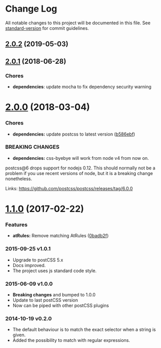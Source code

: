 # Change Log

All notable changes to this project will be documented in this file. See [standard-version](https://github.com/conventional-changelog/standard-version) for commit guidelines.

## [2.0.2](https://github.com/AoDev/css-byebye/compare/v2.0.1...v2.0.2) (2019-05-03)



<a name="2.0.1"></a>
## [2.0.1](https://github.com/AoDev/css-byebye/compare/v2.0.0...v2.0.1) (2018-06-28)

### Chores

* **dependencies**: update mocha to fix dependency security warning


<a name="2.0.0"></a>
# [2.0.0](https://github.com/AoDev/css-byebye/compare/v1.1.0...v2.0.0) (2018-03-04)


### Chores

* **dependencies:** update postcss to latest version ([b586ebf](https://github.com/AoDev/css-byebye/commit/b586ebf))


### BREAKING CHANGES

* **dependencies:** css-byebye will work from node v4 from now on.

postcss@6 drops support for nodejs 0.12. This should normally not be
a problem if you use recent versions of node, but it is a breaking
change nonetheless.

Links:
https://github.com/postcss/postcss/releases/tag/6.0.0



<a name="1.1.0"></a>
# [1.1.0](https://github.com/AoDev/css-byebye/compare/1.0.1...v1.1.0) (2017-02-22)

### Features

* **atRules:** Remove matching AtRules ([0badb2f](https://github.com/AoDev/css-byebye/commit/0badb2f))

### 2015-09-25 v1.0.1
* Upgrade to postCSS 5.x
* Docs improved.
* The project uses js standard code style.

### 2015-06-09 v1.0.0
* **Breaking changes** and bumped to 1.0.0
* Update to last postCSS version
* Now can be piped with other postCSS plugins

### 2014-10-19 v0.2.0
* The default behaviour is to match the exact selector when a string is given.
* Added the possibility to match with regular expressions.
